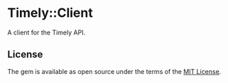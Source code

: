 # Timely::Client

A client for the Timely API.

## License

The gem is available as open source under the terms of the [MIT License](https://opensource.org/licenses/MIT).
